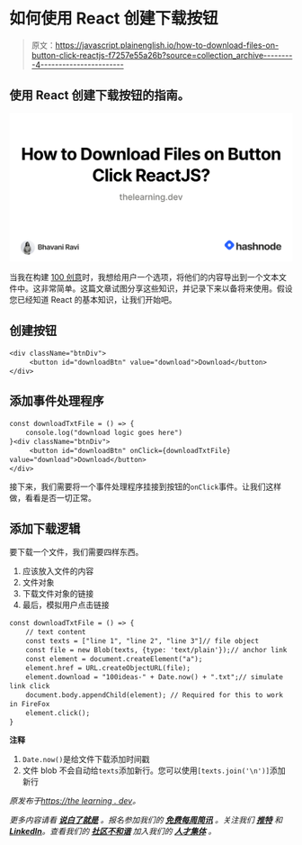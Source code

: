 # 如何使用 React 创建下载按钮

> 原文：<https://javascript.plainenglish.io/how-to-download-files-on-button-click-reactjs-f7257e55a26b?source=collection_archive---------4----------------------->

## 使用 React 创建下载按钮的指南。

![](img/24a5f8e39a87c58bee9f3756e30157b8.png)

当我在构建 [100 创意](https://thelearning.dev/100ideas.thelearning.dev)时，我想给用户一个选项，将他们的内容导出到一个文本文件中。这非常简单。这篇文章试图分享这些知识，并记录下来以备将来使用。假设您已经知道 React 的基本知识，让我们开始吧。

## 创建按钮

```
<div className="btnDiv">
     <button id="downloadBtn" value="download">Download</button>
</div>
```

## 添加事件处理程序

```
const downloadTxtFile = () => {
    console.log("download logic goes here")
}<div className="btnDiv">
     <button id="downloadBtn" onClick={downloadTxtFile} value="download">Download</button>
</div>
```

接下来，我们需要将一个事件处理程序挂接到按钮的`onClick`事件。让我们这样做，看看是否一切正常。

## 添加下载逻辑

要下载一个文件，我们需要四样东西。

1.  应该放入文件的内容
2.  文件对象
3.  下载文件对象的链接
4.  最后，模拟用户点击链接

```
const downloadTxtFile = () => {
    // text content
    const texts = ["line 1", "line 2", "line 3"]// file object
    const file = new Blob(texts, {type: 'text/plain'});// anchor link
    const element = document.createElement("a");
    element.href = URL.createObjectURL(file);
    element.download = "100ideas-" + Date.now() + ".txt";// simulate link click
    document.body.appendChild(element); // Required for this to work in FireFox
    element.click();
}
```

**注释**

1.  `Date.now()`是给文件下载添加时间戳
2.  文件 blob 不会自动给`texts`添加新行。您可以使用`[texts.join('\n')]`添加新行

*原发布于*[*https://the learning . dev*](https://thelearning.dev/how-to-download-files-on-button-click-reactjs)*。*

*更多内容请看* [***说白了就是***](https://plainenglish.io/) *。报名参加我们的* [***免费每周简讯***](http://newsletter.plainenglish.io/) *。关注我们* [***推特***](https://twitter.com/inPlainEngHQ) *和*[***LinkedIn***](https://www.linkedin.com/company/inplainenglish/)*。查看我们的* [***社区不和谐***](https://discord.gg/GtDtUAvyhW) *加入我们的* [***人才集体***](https://inplainenglish.pallet.com/talent/welcome) *。*